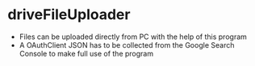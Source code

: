 # driveFileUploader
<ul>
  <li>Files can be uploaded directly from PC with the help of this program</li>
  <li>A OAuthClient JSON has to be collected from the Google Search Console to make full use of the program</li>
</ul>
